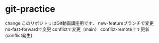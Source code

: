 # git-practice
change このリポジトリはGit動画講座用です．
new-featureブランチで変更
no-fast-forwardで変更
conflictで変更（main）
conflict-remote上で更新(conflict発生)

